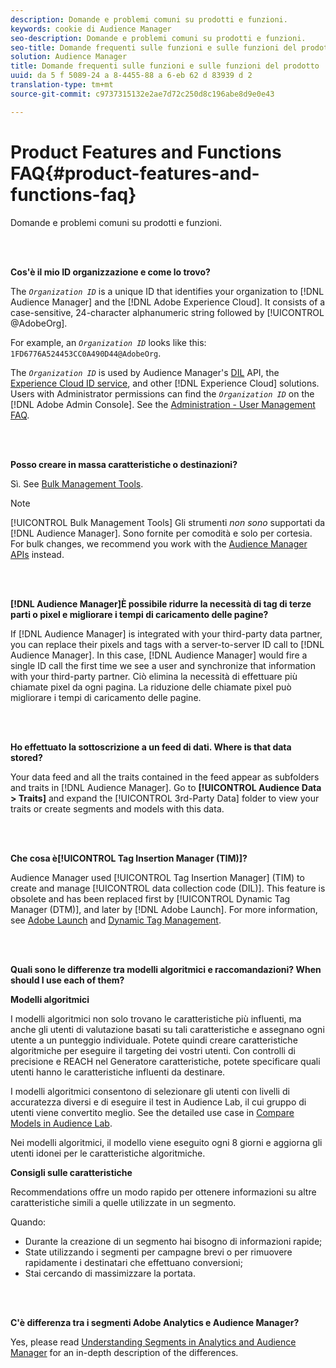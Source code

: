 ```yaml
---
description: Domande e problemi comuni su prodotti e funzioni.
keywords: cookie di Audience Manager
seo-description: Domande e problemi comuni su prodotti e funzioni.
seo-title: Domande frequenti sulle funzioni e sulle funzioni del prodotto
solution: Audience Manager
title: Domande frequenti sulle funzioni e sulle funzioni del prodotto
uuid: da 5 f 5089-24 a 8-4455-88 a 6-eb 62 d 83939 d 2
translation-type: tm+mt
source-git-commit: c9737315132e2ae7d72c250d8c196abe8d9e0e43

---
```



# Product Features and Functions FAQ{#product-features-and-functions-faq}

Domande e problemi comuni su prodotti e funzioni.

<br> 

<!-- 

faq_features_functions.xml

 -->

**Cos'è il mio ID organizzazione e come lo trovo?**

The *`Organization ID`* is a unique ID that identifies your organization to [!DNL Audience Manager] and the [!DNL Adobe Experience Cloud]. It consists of a case-sensitive, 24-character alphanumeric string followed by [!UICONTROL @AdobeOrg].

For example, an *`Organization ID`* looks like this: `1FD6776A524453CC0A490D44@AdobeOrg`.

The *`Organization ID`* is used by Audience Manager's [DIL](../dil/dil-overview.md) API, the [Experience Cloud ID service](https://marketing.adobe.com/resources/help/en_US/mcvid/), and other [!DNL Experience Cloud] solutions. Users with Administrator permissions can find the *`Organization ID`* on the [!DNL Adobe Admin Console]. See the [Administration - User Management FAQ](https://marketing.adobe.com/resources/help/en_US/mcloud/admin_getting_started.html).

<br> 

**Posso creare in massa caratteristiche o destinazioni?**

Sì. See [Bulk Management Tools](../reference/bulk-management-tools/bulk-management-intro.md).

>[!NOTE]
>
>[!UICONTROL Bulk Management Tools] Gli strumenti *non sono* supportati da [!DNL Audience Manager]. Sono fornite per comodità e solo per cortesia. For bulk changes, we recommend you work with the [Audience Manager APIs](../api/api.md) instead.

<br> 

**[!DNL Audience Manager]È possibile ridurre la necessità di tag di terze parti o pixel e migliorare i tempi di caricamento delle pagine?**

If [!DNL Audience Manager] is integrated with your third-party data partner, you can replace their pixels and tags with a server-to-server ID call to [!DNL Audience Manager]. In this case, [!DNL Audience Manager] would fire a single ID call the first time we see a user and synchronize that information with your third-party partner. Ciò elimina la necessità di effettuare più chiamate pixel da ogni pagina. La riduzione delle chiamate pixel può migliorare i tempi di caricamento delle pagine.

<br> 

**Ho effettuato la sottoscrizione a un feed di dati. Where is that data stored?**

Your data feed and all the traits contained in the feed appear as subfolders and traits in [!DNL Audience Manager]. Go to **[!UICONTROL Audience Data > Traits]** and expand the [!UICONTROL 3rd-Party Data] folder to view your traits or create segments and models with this data.

<br> 

**Che cosa è[!UICONTROL Tag Insertion Manager (TIM)]?**

Audience Manager used [!UICONTROL Tag Insertion Manager] (TIM) to create and manage [!UICONTROL data collection code (DIL)]. This feature is obsolete and has been replaced first by [!UICONTROL Dynamic Tag Manager (DTM)], and later by [!DNL Adobe Launch]. For more information, see [Adobe Launch](https://docs.adobelaunch.com/) and [Dynamic Tag Management](https://marketing.adobe.com/resources/help/en_US/dtm/).

<br> 

**Quali sono le differenze tra modelli algoritmici e raccomandazioni? When should I use each of them?**

**Modelli algoritmici**

I modelli algoritmici non solo trovano le caratteristiche più influenti, ma anche gli utenti di valutazione basati su tali caratteristiche e assegnano ogni utente a un punteggio individuale. Potete quindi creare caratteristiche algoritmiche per eseguire il targeting dei vostri utenti. Con controlli di precisione e REACH nel Generatore caratteristiche, potete specificare quali utenti hanno le caratteristiche influenti da destinare.

I modelli algoritmici consentono di selezionare gli utenti con livelli di accuratezza diversi e di eseguire il test in Audience Lab, il cui gruppo di utenti viene convertito meglio. See the detailed use case in [Compare Models in Audience Lab](../features/audience-lab/audience-lab-use-cases.md#compare-models).

Nei modelli algoritmici, il modello viene eseguito ogni 8 giorni e aggiorna gli utenti idonei per le caratteristiche algoritmiche.

**Consigli sulle caratteristiche**

Recommendations offre un modo rapido per ottenere informazioni su altre caratteristiche simili a quelle utilizzate in un segmento.

Quando:

* Durante la creazione di un segmento hai bisogno di informazioni rapide;
* State utilizzando i segmenti per campagne brevi o per rimuovere rapidamente i destinatari che effettuano conversioni;
* Stai cercando di massimizzare la portata.

<br> 

**C'è differenza tra i segmenti Adobe Analytics e Audience Manager?**

Yes, please read [Understanding Segments in Analytics and Audience Manager](https://marketing.adobe.com/resources/help/en_US/analytics/audiences/aam-analytics-segments.html) for an in-depth description of the differences.

